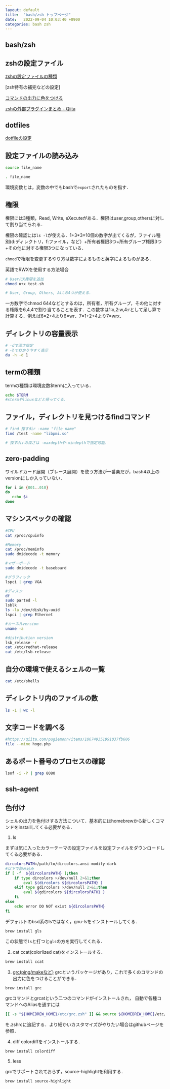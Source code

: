 ```yaml
---
layout: default
title:  "bash/zsh トップページ"
date:   2022-09-04 10:03:40 +0900
categories: bash zsh
---
```


## bash/zsh


## zshの設定ファイル

[zshの設定ファイルの種類](zsh_setting.md)

[zsh特有の補完などの設定]

[コマンドの出力に色をつける](zsh_color.md)

[zshの外部プラグインまとめ - Qiita](https://qiita.com/mollifier/items/1220c0eeaa93e82f8afc)

## dotfiles

[dotfileの設定](dotfiles.md)


## 設定ファイルの読み込み
```bash
source file_name

. file_name
```
環境変数とは，変数の中でもbashで`export`されたものを指す．


## 権限
権限には3種類，Read, Write, eXecuteがある．権限はuser,group,othersに対して割り当てられる．

権限の確認には`ls -l`が使える．1+3*3=10個の数字が出てくるが，ファイル種別(d:ディレクトリ，f:ファイル，など）+所有者権限3つ+所有グループ権限3つ+その他に対する権限3つになっている．


`chmod`で権限を変更するやり方は数字によるものと英字によるものがある．

英語でRWXを使用する方法場合

```bash
# UserにX権限を追加
chmod u+x test.sh

# User, Group, Others, Allの4つが使える．
```

一方数字でchmod 644などとするのは，所有者，所有グループ，その他に対する権限を6,4,4で割り当てることを表す．この数字は1:x,2:w,4:rとして足し算で計算する．例えば6=2+4より6=wr．7=1+2+4より7=wrx．


## ディレクトリの容量表示
```bash
# -dで深さ指定
# -hでわかりやすく表示
du -h -d 1 
```

## termの種類
 termの種類は環境変数$termに入っている．
```bash
echo $TERM
#xtermやlinuxなどと帰ってくる．
```

## ファイル，ディレクトリを見つけるfindコマンド
```bash
# find 探すdir -name "file name"
find /test -name "libpmi.so"

# 探すdirの深さは -maxdepthや-mindepthで指定可能．
```

## zero-padding
ワイルドカード展開（ブレース展開）を使う方法が一番楽だが，bash4以上のversionにしか入っていない．
```bash
for i in {001..010}
do 
   echo $i
done
```

## マシンスペックの確認
<!-- https://qiita.com/DaisukeMiyamoto/items/98ef077ddf44b5727c29 -->
```bash
#CPU
cat /proc/cpuinfo

#Memory
cat /proc/meminfo
sudo dmidecode -t memory

#マザーボード
sudo dmidecode -t baseboard

#グラフィック
lspci | grep VGA

#ディスク
df
sudo parted -l
lsblk
ls -la /dev/disk/by-uuid
lspci | grep Ethernet

#カーネルversion
uname -a

#distribution version
lsb_release -r
cat /etc/redhat-release
cat /etc/lsb-release
```


## 自分の環境で使えるシェルの一覧
```bash
cat /etc/shells
```


## ディレクトリ内のファイルの数
```bash
ls -1 | wc -l
```

## 文字コードを調べる
```bash
#https://qiita.com/pugiemonn/items/106749351991037fb606
file --mime hoge.php
```

## あるポート番号のプロセスの確認
```bash
lsof -i -P | grep 8080
```

## ssh-agent
<!-- https://laboradian.com/how-to-use-ssh-agent/#_exec -->


## 色付け
<!-- https://fhiyo.github.io/2017/11/14/colorize-terminal-output.html -->
シェルの出力を色付けする方法について．基本的にはhomebrewから新しくコマンドをinstallしてくる必要がある．

1. ls

まずは気に入ったカラーテーマの設定ファイルを設定ファイルをダウンロードしてくる必要がある．
```bash
dircolorsPATH=/path/to/dircolors.ansi-modify-dark
#以下で読み込み
if [ -f  ${dircolorsPATH} ];then
    if type dircolors >/dev/null 2>&1;then
        eval $(dircolors ${dircolorsPATH} )
    elif type gdircolors >/dev/null 2>&1;then
        eval $(gdircolors ${dircolorsPATH} )
    fi
else
    echo error DO NOT exist ${dircolorsPATH}
fi
```

デフォルトのbsd系のlsではなく，gnu-lsをインストールしてくる．
```
brew install gls
```
この状態で`ls`と打つと`gls`の方を実行してくれる．

2. cat 
ccat(colorlized cat)をインストールする．
```bash
brew install ccat
```

3. [grc(ping/makeなど)](https://github.com/garabik/grc)
grcというパッケージがあり，これで多くのコマンドの出力に色をつけることができる．
```bash
brew install grc
```
grcコマンドとgrcatという二つのコマンドがインストールされ，
自動で各種コマンドへのAliasを通すには
```bash
[[ -s "${HOMEBREW_HOME}/etc/grc.zsh" ]] && source ${HOMEBREW_HOME}/etc/grc.zsh
```
を.zshrcに追記する．より細かいカスタマイズがやりたい場合はgithubページを参照．


4. diff
colordiffをインストールする．
```bash
brew install colordiff
```

5. less
<!-- https://atmarkit.itmedia.co.jp/flinux/rensai/linuxtips/357colorlsless.html
 -->
grcでサポートされておらず，source-highlightを利用する．
```bash
brew install source-highlight
```

<!--
https://wiki.archlinux.jp/index.php/Zsh
https://qiita.com/minnsou/items/3e9f200f9f2cc9a92920
zsh: https://qiita.com/agotoh/items/e6b22bcfe63162f70e0d
-->